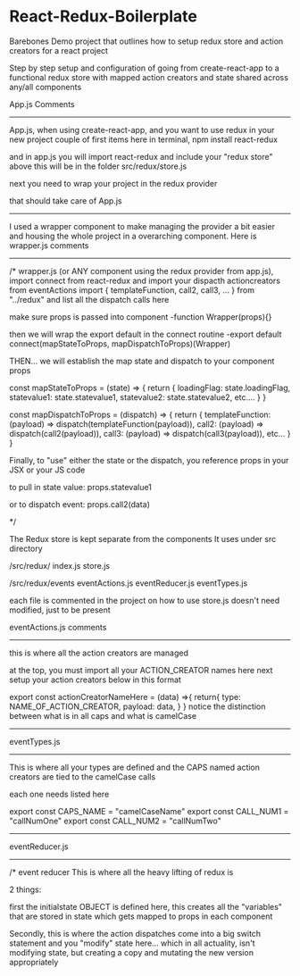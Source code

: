 # React-Redux-Boilerplate
Barebones Demo project that outlines how to setup redux store and action creators for a react project

Step by step setup and configuration of going from create-react-app to a functional redux store with 
mapped action creators and state shared across any/all components

App.js Comments
******************************************************************************************************************
App.js, when using create-react-app, and you want to use redux in your new project couple of first items here
in terminal,  npm install react-redux

and in app.js you will import react-redux
and include your "redux store" above 
this will be in the folder src/redux/store.js

next you need to wrap your project in the redux provider
<Provider></Provider>

that should take care of App.js
******************************************************************************************************************

I used a wrapper component to make managing the provider a bit easier and housing the whole project in a overarching 
component.
Here is wrapper.js comments
*************************************************************************************************
/*
wrapper.js (or ANY component using the redux provider from app.js), 
import connect from react-redux
and import your dispacth actioncreators from eventActions
import { templateFunction, call2, call3, ... } from "../redux"
and list all the dispatch calls here

make sure props is passed into component
-function Wrapper(props){}

then we will wrap the export default in the connect routine
-export default connect(mapStateToProps, mapDispatchToProps)(Wrapper)

THEN...
we will establish the map state and dispatch to your component props

const mapStateToProps = (state) => {
  return {
    loadingFlag: state.loadingFlag,
    statevalue1: state.statevalue1,
    statevalue2: state.statevalue2,
    etc....
  }
}

const mapDispatchToProps = (dispatch) => {
  return {
    templateFunction: (payload) => dispatch(templateFunction(payload)),
    call2: (payload) => dispatch(call2(payload)),
    call3: (payload) => dispatch(call3(payload)),
    etc...
  }
}

Finally, to "use" either the state or the dispatch, you reference props in your JSX or your JS code

to pull in state value: props.statevalue1 

or to dispatch event:  props.call2(data)

*/

The Redux store is kept separate from the components
It uses under src directory

/src/redux/
index.js
store.js

/src/redux/events
eventActions.js
eventReducer.js
eventTypes.js

each file is commented in the project on how to use
store.js doesn't need modified, just to be present

eventActions.js comments
******************************************************************

this is where all the action creators are managed

at the top, you must import all your ACTION_CREATOR names here
next setup your action creators below in this format

export const actionCreatorNameHere = (data) =>{
  return{
    type: NAME_OF_ACTION_CREATOR,
    payload: data,
  }
}
notice the distinction between what is in all caps and what is camelCase
********************************************************************************
eventTypes.js
********************************************************************************
This is where all your types are defined and the CAPS named action creators are tied to the camelCase calls

each one needs listed here

export const CAPS_NAME = "camelCaseName"
export const CALL_NUM1 = "callNumOne"
export const CALL_NUM2 = "callNumTwo"
**********************************************************************************************************
eventReducer.js
*********************************************************************************************************
/* event reducer
This is where all the heavy lifting of redux is

2 things:  

first the initialstate OBJECT is defined here,
this creates all the "variables" that are stored in state
which gets mapped to props in each component

Secondly, this is where the action dispatches come into a big switch
statement and you "modify" state here... 
which in all actuality, isn't modifying state, but creating a copy and 
mutating the new version appropriately



